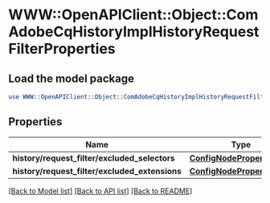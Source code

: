 # WWW::OpenAPIClient::Object::ComAdobeCqHistoryImplHistoryRequestFilterProperties

## Load the model package
```perl
use WWW::OpenAPIClient::Object::ComAdobeCqHistoryImplHistoryRequestFilterProperties;
```

## Properties
Name | Type | Description | Notes
------------ | ------------- | ------------- | -------------
**history/request_filter/excluded_selectors** | [**ConfigNodePropertyArray**](ConfigNodePropertyArray.md) |  | [optional] 
**history/request_filter/excluded_extensions** | [**ConfigNodePropertyArray**](ConfigNodePropertyArray.md) |  | [optional] 

[[Back to Model list]](../README.md#documentation-for-models) [[Back to API list]](../README.md#documentation-for-api-endpoints) [[Back to README]](../README.md)


